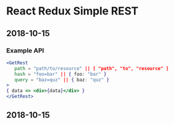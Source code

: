 # React Redux Simple REST

## 2018-10-15

### Example API
```jsx
<GetRest
   path = "path/to/resource" || [ "path", "to", "resource" ] 
   hash = "foo=bar" || { foo: "bar" }
   query = "baz=quz" || { baz: "quz" }
>
{ data => <div>{data}</div> }
</GetRest>
```

## 2018-10-15
